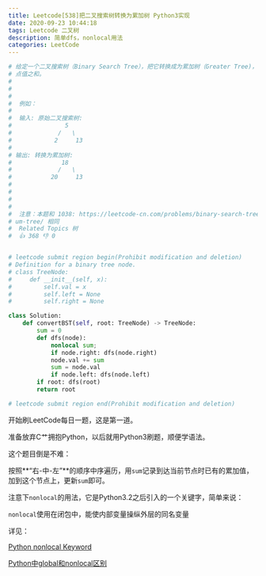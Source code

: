 ```yaml
---
title: Leetcode[538]把二叉搜索树转换为累加树 Python3实现
date: 2020-09-23 10:44:18
tags: Leetcode 二叉树
description: 简单dfs，nonlocal用法
categories: LeetCode
---
```


```python
# 给定一个二叉搜索树（Binary Search Tree），把它转换成为累加树（Greater Tree)，使得每个节点的值是原来的节点值加上所有大于它的节
# 点值之和。 
# 
#  
# 
#  例如： 
# 
#  输入: 原始二叉搜索树:
#               5
#             /   \
#            2     13
# 
# 输出: 转换为累加树:
#              18
#             /   \
#           20     13
#  
# 
#  
# 
#  注意：本题和 1038: https://leetcode-cn.com/problems/binary-search-tree-to-greater-s
# um-tree/ 相同 
#  Related Topics 树 
#  👍 368 👎 0


# leetcode submit region begin(Prohibit modification and deletion)
# Definition for a binary tree node.
# class TreeNode:
#     def __init__(self, x):
#         self.val = x
#         self.left = None
#         self.right = None

class Solution:
    def convertBST(self, root: TreeNode) -> TreeNode:
        sum = 0
        def dfs(node):
            nonlocal sum;
            if node.right: dfs(node.right)
            node.val += sum
            sum = node.val
            if node.left: dfs(node.left)
        if root: dfs(root)
        return root

# leetcode submit region end(Prohibit modification and deletion)

```

开始刷LeetCode每日一题，这是第一道。

准备放弃C艹拥抱Python，以后就用Python3刷题，顺便学语法。



这个题目倒是不难：

按照**“右-中-左”**的顺序中序遍历，用`sum`记录到达当前节点时已有的累加值，加到这个节点上，更新`sum`即可。



注意下`nonlocal`的用法，它是Python3.2之后引入的一个关键字，简单来说：

`nonlocal`使用在闭包中，能使内部变量操纵外层的同名变量

详见：

[Python nonlocal Keyword](https://www.w3schools.com/python/ref_keyword_nonlocal.asp)

[Python中global和nonlocal区别](https://zhuanlan.zhihu.com/p/41030153)

